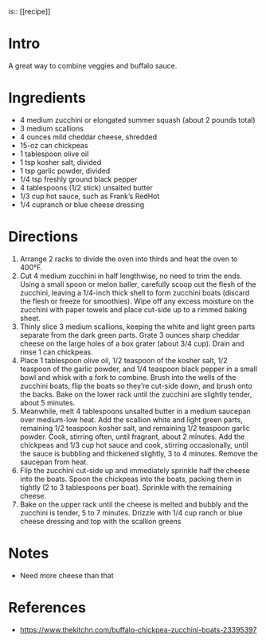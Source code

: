 is:: [[recipe]]

# Intro
A great way to combine veggies and buffalo sauce.

# Ingredients
-   4 medium zucchini or elongated summer squash (about 2 pounds total)
-   3 medium scallions
-   4 ounces mild cheddar cheese, shredded
-   15-oz can chickpeas    
-   1 tablespoon olive oil
-   1 tsp kosher salt, divided
-   1 tsp garlic powder, divided
-   1/4 tsp freshly ground black pepper
-   4 tablespoons (1/2 stick) unsalted butter
-   1/3 cup hot sauce, such as Frank’s RedHot
-   1/4 cupranch or blue cheese dressing

# Directions
1.  Arrange 2 racks to divide the oven into thirds and heat the oven to 400°F.
2.  Cut 4 medium zucchini in half lengthwise, no need to trim the ends. Using a small spoon or melon baller, carefully scoop out the flesh of the zucchini, leaving a 1/4-inch thick shell to form zucchini boats (discard the flesh or freeze for smoothies). Wipe off any excess moisture on the zucchini with paper towels and place cut-side up to a rimmed baking sheet.
3.  Thinly slice 3 medium scallions, keeping the white and light green parts separate from the dark green parts. Grate 3 ounces sharp cheddar cheese on the large holes of a box grater (about 3/4 cup). Drain and rinse 1 can chickpeas.
4.  Place 1 tablespoon olive oil, 1/2 teaspoon of the kosher salt, 1/2 teaspoon of the garlic powder, and 1/4 teaspoon black pepper in a small bowl and whisk with a fork to combine. Brush into the wells of the zucchini boats, flip the boats so they’re cut-side down, and brush onto the backs. Bake on the lower rack until the zucchini are slightly tender, about 5 minutes.
5.  Meanwhile, melt 4 tablespoons unsalted butter in a medium saucepan over medium-low heat. Add the scallion white and light green parts, remaining 1/2 teaspoon kosher salt, and remaining 1/2 teaspoon garlic powder. Cook, stirring often, until fragrant, about 2 minutes. Add the chickpeas and 1/3 cup hot sauce and cook, stirring occasionally, until the sauce is bubbling and thickened slightly, 3 to 4 minutes. Remove the saucepan from heat.
6.  Flip the zucchini cut-side up and immediately sprinkle half the cheese into the boats. Spoon the chickpeas into the boats, packing them in tightly (2 to 3 tablespoons per boat). Sprinkle with the remaining cheese.
7.  Bake on the upper rack until the cheese is melted and bubbly and the zucchini is tender, 5 to 7 minutes. Drizzle with 1/4 cup ranch or blue cheese dressing and top with the scallion greens

# Notes
- Need more cheese than that

# References
- https://www.thekitchn.com/buffalo-chickpea-zucchini-boats-23395397